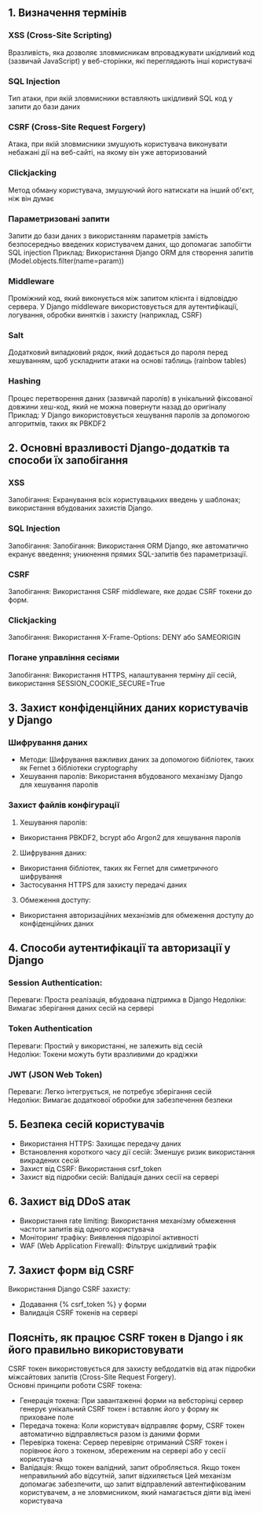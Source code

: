 ## 1. Визначення термінів

### XSS (Cross-Site Scripting)
Вразливість, яка дозволяє зловмисникам впроваджувати шкідливий код (зазвичай JavaScript) у веб-сторінки, які переглядають інші користувачі

### SQL Injection 
Тип атаки, при якій зловмисники вставляють шкідливий SQL код у запити до бази даних

### CSRF (Cross-Site Request Forgery)
Атака, при якій зловмисники змушують користувача виконувати небажані дії на веб-сайті, на якому він уже авторизований

### Clickjacking
Метод обману користувача, змушуючий його натискати на інший об'єкт, ніж він думає

### Параметризовані запити
Запити до бази даних з використанням параметрів замість безпосередньо введених користувачем даних, що допомагає запобігти SQL injection
Приклад: Використання Django ORM для створення запитів (Model.objects.filter(name=param))

### Middleware
Проміжний код, який виконується між запитом клієнта і відповіддю сервера. У Django middleware використовується для аутентифікації, логування, обробки винятків і захисту (наприклад, CSRF)

### Salt
Додатковий випадковий рядок, який додається до пароля перед хешуванням, щоб ускладнити атаки на основі таблиць (rainbow tables)  

### Hashing
Процес перетворення даних (зазвичай паролів) в унікальний фіксованої довжини хеш-код, який не можна повернути назад до оригіналу  
Приклад: У Django використовується хешування паролів за допомогою алгоритмів, таких як PBKDF2

## 2. Основні вразливості Django-додатків та способи їх запобігання

### XSS
Запобігання: Екранування всіх користувацьких введень у шаблонах; використання вбудованих захистів Django.

### SQL Injection
Запобігання: Запобігання: Використання ORM Django, яке автоматично екранує введення; уникнення прямих SQL-запитів без параметризації.

### CSRF
Запобігання: Використання CSRF middleware, яке додає CSRF токени до форм.

### Clickjacking
Запобігання: Використання X-Frame-Options: DENY або SAMEORIGIN

### Погане управління сесіями
Запобігання: Використання HTTPS, налаштування терміну дії сесій, використання SESSION_COOKIE_SECURE=True

## 3. Захист конфіденційних даних користувачів у Django

### Шифрування даних

- Методи: Шифрування важливих даних за допомогою бібліотек, таких як Fernet з бібліотеки cryptography
- Хешування паролів: Використання вбудованого механізму Django для хешування паролів

### Захист файлів конфігурації

1. Хешування паролів:  
- Використання PBKDF2, bcrypt або Argon2 для хешування паролів
2. Шифрування даних:  
- Використання бібліотек, таких як Fernet для симетричного шифрування
- Застосування HTTPS для захисту передачі даних
3. Обмеження доступу:
- Використання авторизаційних механізмів для обмеження доступу до конфіденційних даних

## 4. Способи аутентифікації та авторизації у Django
### Session Authentication:
Переваги: Проста реалізація, вбудована підтримка в Django 
Недоліки: Вимагає зберігання даних сесій на сервері

### Token Authentication
Переваги: Простий у використанні, не залежить від сесій  
Недоліки: Токени можуть бути вразливими до крадіжки

### JWT (JSON Web Token)
Переваги: Легко інтегрується, не потребує зберігання сесій  
Недоліки: Вимагає додаткової обробки для забезпечення безпеки

## 5. Безпека сесій користувачів

- Використання HTTPS: Захищає передачу даних
- Встановлення короткого часу дії сесій: Зменшує ризик використання викрадених сесій
- Захист від CSRF: Використання csrf_token
- Захист від підробки сесій: Валідація даних сесії на сервері

## 6. Захист від DDoS атак

- Використання rate limiting: Використання механізму обмеження частоти запитів від одного користувача
- Моніторинг трафіку: Виявлення підозрілої активності
- WAF (Web Application Firewall): Фільтрує шкідливий трафік

## 7. Захист форм від CSRF

Використання Django CSRF захисту:
- Додавання {% csrf_token %} у форми
- Валидація CSRF токенів на сервері

## Поясніть, як працює CSRF токен в Django і як його правильно використовувати

CSRF токен використовується для захисту вебдодатків від атак підробки міжсайтових запитів (Cross-Site Request Forgery).  
Основні принципи роботи CSRF токена:
- Генерація токена: При завантаженні форми на вебсторінці сервер генерує унікальний CSRF токен і вставляє його у форму як приховане поле
- Передача токена: Коли користувач відправляє форму, CSRF токен автоматично відправляється разом із даними форми
- Перевірка токена: Сервер перевіряє отриманий CSRF токен і порівнює його з токеном, збереженим на сервері або у сесії користувача
- Валідація: Якщо токен валідний, запит обробляється. Якщо токен неправильний або відсутній, запит відхиляється
Цей механізм допомагає забезпечити, що запит відправлений автентифікованим користувачем, а не зловмисником, який намагається діяти від імені користувача
